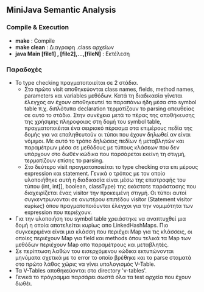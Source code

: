 MiniJava Semantic Analysis
---

### Compile & Execution

* __make__ : Compile
* __make clean__ : Διαγραφη .class αρχείων
* __java Main [file1] , [file2],...,[fileN]__ : Εκτέλεση

 ### Παραδοχές

 * Το type checking πραγματοποιείται σε 2 στάδια.  
   * Στο πρώτο visit αποθηκεύονται class names, fields, method names, parameters και variables μεθόδων.
     Κατά τη διαδικασία γίνεται έλεγχος αν έχουν αποθηκευτεί τα παραπάνω ήδη μέσα στο symbol table 
     π.χ. διπλότυπα declaration τερματίζουν το parsing απευθείας σε αυτό το στάδιο. Στην συνέχεια μετά το
     πέρας της αποθήκευσης της χρήσιμης πληροφοιας στη δομή του symbol table, πραγματοποιέιται ένα σειριακό
     πέρασμα στα επιμέρους πεδία της δομής για να επαληθευτούν οι τύποι που έχουν δηλωθεί αν είναι νόμιμοι.
     Με αυτό το τρόπο δηλώσεις πεδίων ή μεταβλητών και παραμέτρων μέσα σε μεθόδους με τύπους κλάσεων που 
     δεν υπάρχουν στο δωθέν κώδικα που παρσάρεται εκείνη τη στιγμή, τερματίζουν επίσης το parsing.
   * Στο δεύτερο visit πραγματοποιείται το type checking στα επι μέρους expression και statement. Γενικά ο
     τρόπος με τον οποίο υλοποιήθηκε αυτή η διαδικασία είναι μέσω της επιστροφής του τύπου (int, int[], boolean, classType)
     της εκάστοτε παράστασης που διαχειρίζεται ένας visitor την προκειμένη στιγμή. Οι τύποι αυτοί συγκεντρωνονται 
     σε ανωτέρου επιπέδου visitor (Statement visitor κυρίως) όπου πραγματοποιόυνται έλεγχοι για την νομιμότητα
     των expression που περιέχουν.
 * Για την υλοποιήση του symbol table χρειάστηκε να αναπτυχθεί μια δομή η οποία αποτελείται κυρίως απο 
   LinkedHashMaps. Πιο συγκεκριμένα είναι μια κλάσση που περιέχει Map για τις κλάσσεις, οι οποίες περιέχουν Map για field
   και methods όπου τελικά τα Map των μεθόδων περιέχουν Map απο παραμέτρους και μεταβλητές.
 * Σε περίπτωση λαθών του εισερχόμενου κώδικα εκτυπώνονται μηνύματα σχετικά με το error το οποίο βρέθηκε και το parse σταματά
   στο πρώτο λάθος χώρις να γίνει υπολογισμός V-Table.
 * Τα V-Tables αποθηκεύονται στο directory 'v-tables'.
 * Γενικά το πρόγραμμα παρσάρει σωστά όλα τα test αρχεία που έχουν δωθέι.   
